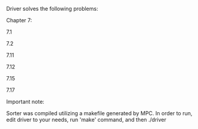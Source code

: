 Driver solves the following problems:

Chapter 7:

7.1  

7.2 

7.11

7.12 

7.15 

7.17 

Important note:

Sorter was compiled utilizing a makefile generated by MPC. In order to run, edit driver to your needs, run 'make' command, and then ./driver
